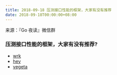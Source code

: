 ```yaml
---
title: 2018-09-18 压测接口性能的框架，大家有没有推荐
date: 2018-09-18T00:00:00+08:00
---
```

来源：『Go 夜读』微信群

### 压测接口性能的框架，大家有没有推荐?

- [wrk](https://github.com/wg/wrk)
- [hey](https://github.com/rakyll/hey)
- [vegeta](https://github.com/tsenart/vegeta)
